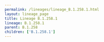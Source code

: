```yaml
---
permalink: /lineages/lineage_B.1.258.1.html
layout: lineage_page
title: Lineage B.1.258.1
lineage: B.1.258.1
parent: B.1.258
children: ['B.1.258.1']
---
```

